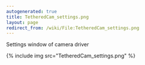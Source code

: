 ```yaml
---
autogenerated: true
title: TetheredCam_settings.png
layout: page
redirect_from: /wiki/File:TetheredCam_settings.png
---
```


Settings window of camera driver

{% include img src="TetheredCam_settings.png" %}

